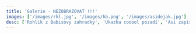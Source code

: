 ```yaml
---
title: 'Galerie - NEZOBRAZOVAT !!!'
images: ['/images/rhl.jpg', '/images/hb.png', '/images/asidejak.jpg']
desc: ['Rohlik z Babisovy zahradky', 'Ukazka cooool pozadí', 'Asi zapisky fyziky']
---
```

